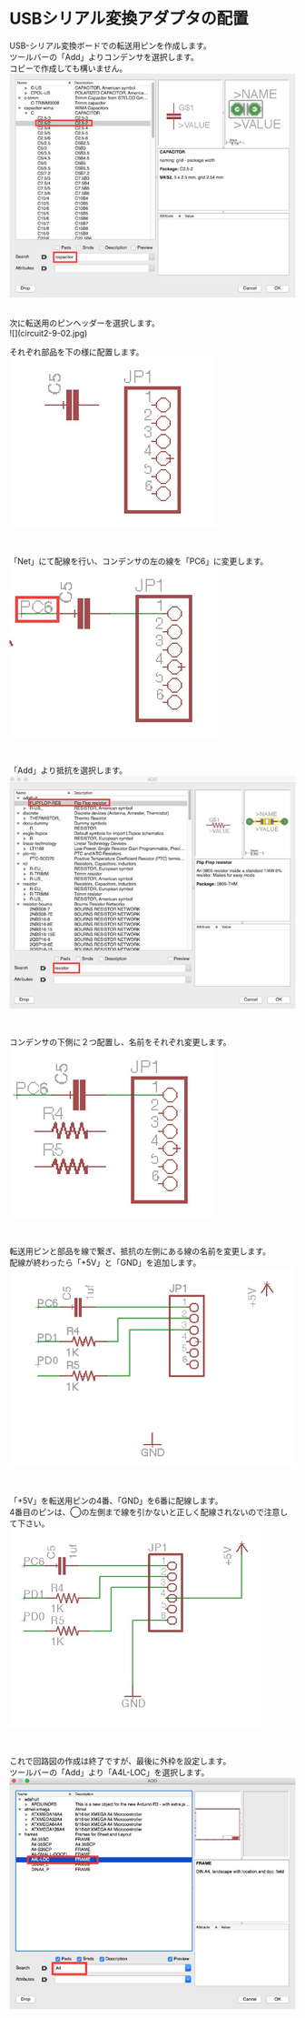 # USBシリアル変換アダプタの配置

USB-シリアル変換ボードでの転送用ピンを作成します。
<br>
ツールバーの「Add」よりコンデンサを選択します。
<br>
コピーで作成しても構いません。
<br>
![](circuit2-9-01.jpg)

<br>
次に転送用のピンヘッダーを選択します。
<br>
![](circuit2-9-02.jpg)

<br>

それぞれ部品を下の様に配置します。
<br>
![](circuit2-9-03.jpg)

<br>

「Net」にて配線を行い、コンデンサの左の線を「PC6」に変更します。
<br>
![](circuit2-9-04.jpg)

<br>

「Add」より抵抗を選択します。
<br>
![](circuit2-9-05.jpg)

<br>

コンデンサの下側に２つ配置し、名前をそれぞれ変更します。
<br>
![](circuit2-9-06.jpg)

<br>

転送用ピンと部品を線で繋ぎ、抵抗の左側にある線の名前を変更します。
<br>
配線が終わったら「+5V」と「GND」を追加します。
<br>
![](circuit2-9-07.jpg)

<br>

「+5V」を転送用ピンの4番、「GND」を6番に配線します。
<br>
4番目のピンは、◯の左側まで線を引かないと正しく配線されないので注意して下さい。
<br>
![](circuit2-9-08.jpg)

<br>

これで回路図の作成は終了ですが、最後に外枠を設定します。
<br>
ツールバーの「Add」より「A4L-LOC」を選択します。
<br>
![](circuit2-9-09.jpg)

<br>

